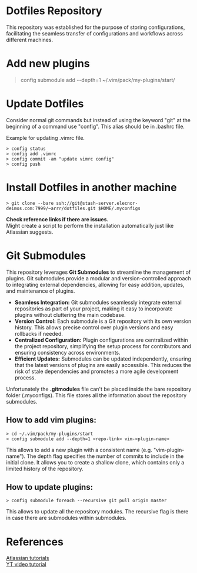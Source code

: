 # Dotfiles Repository

This repository was established for the purpose of storing configurations, facilitating the seamless transfer of configurations and workflows across different machines.

# Add new plugins

> config submodule add --depth=1 <repo-link> ~/.vim/pack/my-plugins/start/<repo-name>

# Update Dotfiles

Consider normal git commands but instead of using the keyword "git" at the beginning of a command use "config". This alias should be in .bashrc file.

Example for updating .vimrc file.
    
    > config status
    > config add .vimrc
    > config commit -am "update vimrc config"
    > config push

# Install Dotfiles in another machine

    > git clone --bare ssh://git@stash-server.elecnor-deimos.com:7999/~arrr/dotfiles.git $HOME/.myconfigs

**Check reference links if there are issues.**   
Might create a script to perform the installation automatically just like Atlassian suggests.

# Git Submodules

This repository leverages **Git Submodules** to streamline the management of plugins. Git submodules provide a modular and version-controlled approach to integrating external dependencies, allowing for easy addition, updates, and maintenance of plugins.
- **Seamless Integration:** Git submodules seamlessly integrate external repositories as part of your project, making it easy to incorporate plugins without cluttering the main codebase.
- **Version Control:** Each submodule is a Git repository with its own version history. This allows precise control over plugin versions and easy rollbacks if needed.
- **Centralized Configuration:** Plugin configurations are centralized within the project repository, simplifying the setup process for contributors and ensuring consistency across environments.
- **Efficient Updates:** Submodules can be updated independently, ensuring that the latest versions of plugins are easily accessible. This reduces the risk of stale dependencies and promotes a more agile development process.

Unfortunately the **.gitmodules** file can't be placed inside the bare repository folder (.myconfigs). This file stores all the information about the repository submodules.

## How to add vim plugins:

	> cd ~/.vim/pack/my-plugins/start
	> config submodule add --depth=1 <repo-link> vim-<plugin-name>

This allows to add a new plugin with a consistent name (e.g. "vim-plugin-name"). The depth flag specifies the number of commits to include in the initial clone. It allows you to create a shallow clone, which contains only a limited history of the repository.

## How to update plugins:

	> config submodule foreach --recursive git pull origin master

This allows to update all the repository modules. The recursive flag is there in case there are submodules within submodules.

# References
[Atlassian tutorials](https://www.atlassian.com/git/tutorials/dotfiles)  
[YT video tutorial](https://www.youtube.com/watch?v=tBoLDpTWVOM)

